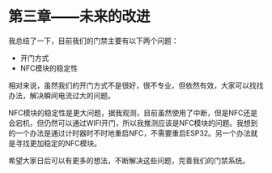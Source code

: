 # 第三章——未来的改进

我总结了一下，目前我们的门禁主要有以下两个问题：

- 开门方式
- NFC模块的稳定性

相对来说，虽然我们的开门方式不是很好，很不专业，但依然有效，大家可以找找办法，解决瞬间电流过大的问题。

NFC模块的稳定性是更大问题，据我观测，目前虽然使用了中断，但是NFC还是会宕机，但仍然可以通过WIFI开门，所以我推测应该是NFC模块的问题。我想到的一个办法是通过计时器时不时地重启NFC，不需要重启ESP32。另一个办法就是寻找更加稳定的NFC模块。

希望大家日后可以有更多的想法，不断解决这些问题，完善我们的门禁系统。